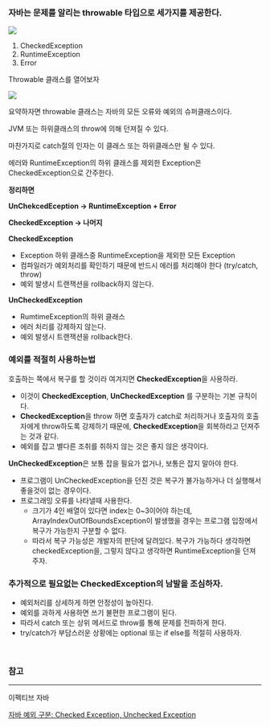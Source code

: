 ### 자바는 문제를 알리는 throwable 타입으로 세가지를 제공한다.

![](https://velog.velcdn.com/images/goseungwon/post/8e91ffa2-f42c-46dc-a71d-525c46058ddc/image.png)


1. CheckedException
2. RuntimeException
3. Error

Throwable 클래스를 열어보자

![](https://velog.velcdn.com/images/goseungwon/post/dca1bba0-7a49-45dd-baf8-3e5a54ce6a3b/image.png)


요약하자면 throwable 클래스는 자바의 모든 오류와 예외의 슈퍼클래스이다.

JVM 또는 하위클래스의 throw에 의해 던져질 수 있다.

마찬가지로 catch절의 인자는 이 클래스 또는 하위클래스만 될 수 있다.

에러와 RuntimeException의 하위 클래스를 제외한 Exception은 CheckedException으로 간주한다.

**정리하면**

**UnChekcedEception → RuntimeException + Error**

**CheckedException → 나머지**

**CheckedException**

- Exception 하위 클래스중 RuntimeException을 제외한 모든 Exception
- 컴파일러가 예외처리를 확인하기 때문에 반드시 에러를 처리해야 한다 (try/catch, throw)
- 예외 발생시 트랜잭션을 rollback하지 않는다.

**UnCheckedException**

- RumtimeException의 하위 클래스
- 에러 처리를 강제하지 않는다.
- 예외 발생시 트랜잭션을 rollback한다.

### 예외를 적절히 사용하는법

호출하는 쪽에서 복구를 할 것이라 여겨지면 **CheckedException**을 사용하라.

- 이것이 **CheckedException**, **UnCheckedException** 를 구분하는 기본 규칙이다.
- **CheckedException**을 throw 하면 호출자가 catch로 처리하거나 호출자의 호출자에게 throw하도록 강제하기 때문에, **CheckedException**을 회복하라고 던져주는 것과 같다.
- 예외를 잡고 별다른 조취를 취하지 않는 것은 좋지 않은 생각이다.

**UnCheckedException**은 보통 잡을 필요가 없거나, 보통은 잡지 말아야 한다.

- 프로그램이 UnCheckedException을 던진 것은 복구가 불가능하거나 더 실행해서 좋을것이 없는 경우이다.
- 프로그래밍 오류를 나타낼때 사용한다.
    - 크기가 4인 배열이 있다면 index는 0~3이어야 하는데, ArrayIndexOutOfBoundsException이 발생했을 경우는 프로그램 입장에서 복구가 가능한지 구분할 수 없다.
    - 따라서 복구 가능성은 개발자의 판단에 달려있다. 복구가 가능하다 생각하면 checkedException을, 그렇지 않다고 생각하면 RuntimeException을 던져주자.

### 추가적으로 필요없는 **CheckedException**의 남발을 조심하자.

- 예외처리를 상세하게 하면 안정성이 높아진다.
- 예외를 과하게 사용하면 쓰기 불편한 프로그램이 된다.
- 따라서 catch 또는 상위 메서드로 throw를 통해 문제를 전파하게 한다.
- try/catch가 부담스러운 상황에는 optional 또는 if else를 적절히 사용하자.



<br/>

### 참고
---
이펙티브 자바

[자바 예외 구분: Checked Exception, Unchecked Exception](https://madplay.github.io/post/java-checked-unchecked-exceptions)
